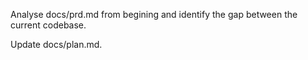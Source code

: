 Analyse docs/prd.md from begining and identify the gap between the current codebase.  

Update docs/plan.md.